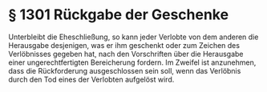 # § 1301 Rückgabe der Geschenke
Unterbleibt die Eheschließung, so kann jeder Verlobte von dem anderen die Herausgabe desjenigen, was er ihm geschenkt oder zum Zeichen des Verlöbnisses gegeben hat, nach den Vorschriften über die Herausgabe einer ungerechtfertigten Bereicherung fordern. Im Zweifel ist anzunehmen, dass die Rückforderung ausgeschlossen sein soll, wenn das Verlöbnis durch den Tod eines der Verlobten aufgelöst wird.